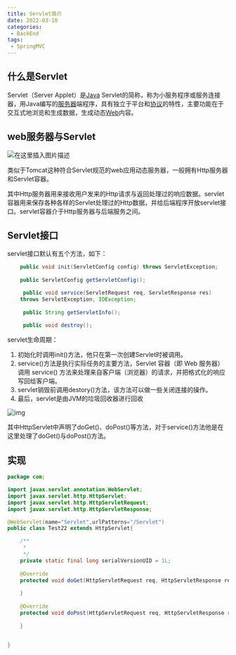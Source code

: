 ```yaml
---
title: Servlet简介
date: 2022-03-10
categories:
 - BackEnd
tags:
 - SpringMVC
---
```


## 什么是Servlet

Servlet（Server Applet）是[Java](https://baike.baidu.com/item/Java/85979) Servlet的简称，称为小服务程序或服务连接器，用Java编写的[服务器](https://baike.baidu.com/item/服务器/100571)端程序，具有独立于平台和[协议](https://baike.baidu.com/item/协议/13020269)的特性，主要功能在于交互式地浏览和生成数据，生成动态[Web](https://baike.baidu.com/item/Web/150564)内容。

## web服务器与Servlet

![在这里插入图片描述](https://img-blog.csdnimg.cn/20190704233303749.png?x-oss-process=image/watermark,type_ZmFuZ3poZW5naGVpdGk,shadow_10,text_aHR0cHM6Ly9ibG9nLmNzZG4ubmV0L2h6azE1NjIxMTA2OTI=,size_16,color_FFFFFF,t_70)

类似于Tomcat这种符合Servlet规范的web应用动态服务器，一般拥有Http服务器和Servlet容器。

其中Http服务器用来接收用户发来的Http请求与返回处理过的响应数据。servlet容器用来保存各种各样的Servlet处理过的Http数据，并给后端程序开放servlet接口。servlet容器介于Http服务器与后端服务之间。

## Servlet接口

servlet接口默认有五个方法，如下：

```java
    public void init(ServletConfig config) throws ServletException;
    
    public ServletConfig getServletConfig();

	 public void service(ServletRequest req, ServletResponse res)
	throws ServletException, IOException;
	
	 public String getServletInfo();
	 
	 public void destroy();
```

servlet生命周期：

1. 初始化时调用init()方法，他只在第一次创建Servlet时被调用。
2. service()方法是执行实际任务的主要方法，Servlet 容器（即 Web 服务器）调用 service() 方法来处理来自客户端（浏览器）的请求，并把格式化的响应写回给客户端。
3. servlet销毁前调用destory()方法，该方法可以做一些关闭连接的操作。
4. 最后，servlet是由JVM的垃圾回收器进行回收

![img](https://img-blog.csdn.net/20160331192521134?watermark/2/text/aHR0cDovL2Jsb2cuY3Nkbi5uZXQv/font/5a6L5L2T/fontsize/400/fill/I0JBQkFCMA==/dissolve/70/gravity/Center)

其中HttpServlet中声明了doGet()、doPost()等方法，对于service()方法他是在这里处理了doGet()与doPost()方法。

## 实现

```java
package com;

import javax.servlet.annotation.WebServlet;
import javax.servlet.http.HttpServlet;
import javax.servlet.http.HttpServletRequest;
import javax.servlet.http.HttpServletResponse;

@WebServlet(name="Servlet",urlPatterns="/Servlet")
public class Test22 extends HttpServlet{

	/**
	 * 
	 */
	private static final long serialVersionUID = 1L;
	
	@Override
    protected void doGet(HttpServletRequest req, HttpServletResponse resp) {
    	
    }
	
	@Override
    protected void doPost(HttpServletRequest req, HttpServletResponse resp) {
    	
    }


}


```

